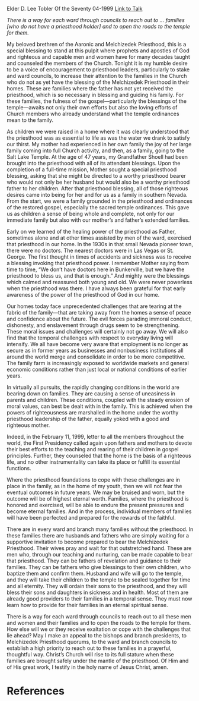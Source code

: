 Elder D. Lee Tobler
Of the Seventy
04-1999
[Link to Talk](https://www.churchofjesuschrist.org/study/general-conference/1999/04/priesthood-and-the-home?lang=eng)

_There is a way for each ward through councils to reach out to … families [who do not have a priesthood holder] and to open the roads to the temple for them._

My beloved brethren of the Aaronic and Melchizedek Priesthood, this is a special blessing to stand at this pulpit where prophets and apostles of God and righteous and capable men and women have for many decades taught and counseled the members of the Church. Tonight it is my humble desire to be a voice of encouragement to priesthood leaders, particularly to stake and ward councils, to increase their attention to the families in the Church who do not as yet have the blessing of the Melchizedek Priesthood in their homes. These are families where the father has not yet received the priesthood, which is so necessary in blessing and guiding his family. For these families, the fulness of the gospel—particularly the blessings of the temple—awaits not only their own efforts but also the loving efforts of Church members who already understand what the temple ordinances mean to the family.

As children we were raised in a home where it was clearly understood that the priesthood was as essential to life as was the water we drank to satisfy our thirst. My mother had experienced in her own family the joy of her large family coming into full Church activity, and then, as a family, going to the Salt Lake Temple. At the age of 47 years, my Grandfather Shoell had been brought into the priesthood with all of its attendant blessings. Upon the completion of a full-time mission, Mother sought a special priesthood blessing, asking that she might be directed to a worthy priesthood bearer who would not only be her husband but would also be a worthy priesthood father to her children. After that priesthood blessing, all of those righteous desires came into being for her and for us as a family in southern Nevada. From the start, we were a family grounded in the priesthood and ordinances of the restored gospel, especially the sacred temple ordinances. This gave us as children a sense of being whole and complete, not only for our immediate family but also with our mother’s and father’s extended families.

Early on we learned of the healing power of the priesthood as Father, sometimes alone and at other times assisted by men of the ward, exercised that priesthood in our home. In the 1930s in that small Nevada pioneer town, there were no doctors. The nearest doctors were in Las Vegas or St. George. The first thought in times of accidents and sickness was to receive a blessing invoking that priesthood power. I remember Mother saying from time to time, “We don’t have doctors here in Bunkerville, but we have the priesthood to bless us, and that is enough.” And mighty were the blessings which calmed and reassured both young and old. We were never powerless when the priesthood was there. I have always been grateful for that early awareness of the power of the priesthood of God in our home.

Our homes today face unprecedented challenges that are tearing at the fabric of the family—that are taking away from the homes a sense of peace and confidence about the future. The evil forces parading immoral conduct, dishonesty, and enslavement through drugs seem to be strengthening. These moral issues and challenges will certainly not go away. We will also find that the temporal challenges with respect to everyday living will intensify. We all have become very aware that employment is no longer as secure as in former years as businesses and nonbusiness institutions all around the world merge and consolidate in order to be more competitive. The family farm is increasingly exposed to worldwide markets and general economic conditions rather than just local or national conditions of earlier years.

In virtually all pursuits, the rapidly changing conditions in the world are bearing down on families. They are causing a sense of uneasiness in parents and children. These conditions, coupled with the steady erosion of moral values, can best be dealt with in the family. This is achieved when the powers of righteousness are marshalled in the home under the worthy priesthood leadership of the father, equally yoked with a good and righteous mother.

Indeed, in the February 11, 1999, letter to all the members throughout the world, the First Presidency called again upon fathers and mothers to devote their best efforts to the teaching and rearing of their children in gospel principles. Further, they counseled that the home is the basis of a righteous life, and no other instrumentality can take its place or fulfill its essential functions.

Where the priesthood foundations to cope with these challenges are in place in the family, as in the home of my youth, then we will not fear the eventual outcomes in future years. We may be bruised and worn, but the outcome will be of highest eternal worth. Families, where the priesthood is honored and exercised, will be able to endure the present pressures and become eternal families. And in the process, individual members of families will have been perfected and prepared for the rewards of the faithful.

There are in every ward and branch many families without the priesthood. In these families there are husbands and fathers who are simply waiting for a supportive invitation to become prepared to bear the Melchizedek Priesthood. Their wives pray and wait for that outstretched hand. These are men who, through our teaching and nurturing, can be made capable to bear that priesthood. They can be fathers of revelation and guidance to their families. They can be fathers who give blessings to their own children, who baptize them and confirm them. Husband and wife will go to the temple, and they will take their children to the temple to be sealed together for time and all eternity. They will ordain their sons to the priesthood, and they will bless their sons and daughters in sickness and in health. Most of them are already good providers to their families in a temporal sense. They must now learn how to provide for their families in an eternal spiritual sense.

There is a way for each ward through councils to reach out to all these men and women and their families and to open the roads to the temple for them. How else will we or they receive exaltation or cope with the challenges that lie ahead? May I make an appeal to the bishops and branch presidents, to Melchizedek Priesthood quorums, to the ward and branch councils to establish a high priority to reach out to these families in a prayerful, thoughtful way. Christ’s Church will rise to its full stature when these families are brought safely under the mantle of the priesthood. Of Him and of His great work, I testify in the holy name of Jesus Christ, amen.

# References
